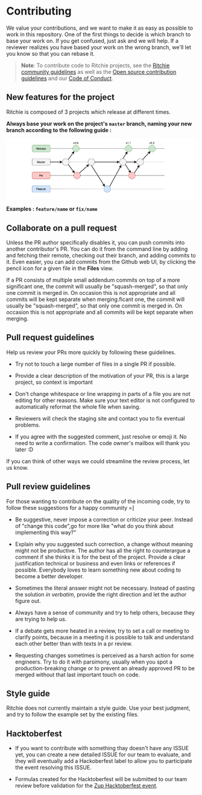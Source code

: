 <!-- Contributing from template
(https://github.com/docker/docker.github.io/blob/master/CONTRIBUTING.md) -->

# Contributing

We value your contributions, and we want to make it as easy
as possible to work in this repository. One of the first things to decide is
which branch to base your work on. If you get confused, just ask and we will
help. If a reviewer realizes you have based your work on the wrong branch, we'll
let you know so that you can rebase it.

>**Note**: To contribute code to Ritchie projects, see the
[Ritchie community guidelines](https://docs.ritchiecli.io/community)
>as well as the
[Open source contribution guidelines](https://opensource.guide/how-to-contribute/)
>and our
[Code of Conduct](https://github.com/ZupIT/ritchie-formulas/blob/master/CODE_OF_CONDUCT.md).

## New features for the project

Ritchie is composed of 3 projects which release at different times.

**Always base your work on the project's `master` branch, naming your new branch
according to the following guide :**

![Rit branchs](/docs/img/git-branchs.png)

**Examples : `feature/name` or `fix/name`**

## Collaborate on a pull request

Unless the PR author specifically disables it, you can push commits into another
contributor's PR. You can do it from the command line by adding and fetching
their remote, checking out their branch, and adding commits to it. Even easier,
you can add commits from the Github web UI, by clicking the pencil icon for a
given file in the **Files** view.

If a PR consists of multiple small addendum commits on top of a more significant
one, the commit will usually be "squash-merged", so that only one commit is
merged in. On occasion this is not appropriate and all commits will be kept
separate when merging.ficant one, the commit will usually be "squash-merged",
so that only one commit is merged in.
On occasion this is not appropriate and all commits will be kept separate
when merging.

## Pull request guidelines

Help us review your PRs more quickly by following these guidelines.

- Try not to touch a large number of files in a single PR if possible.

- Provide a clear description of the motivation of your PR, this is a large
  project, so context is important

- Don't change whitespace or line wrapping in parts of a file you are not
  editing for other reasons. Make sure your text editor is not configured to
  automatically reformat the whole file when saving.

- Reviewers will check the staging site and contact you to
fix eventual problems.

- If you agree with the suggested comment, just resolve or emoji it.
No need to write a confirmation.
The code owner's mailbox will thank you later :D

If you can think of other ways we could streamline the review process, let us
know.

## Pull review guidelines

For those wanting to contribute on the quality of the incoming code, try to
follow these suggestions for a happy community =]

- Be suggestive, never impose a correction or criticize your peer.
Instead of "change this code",go for more like
"what do you think about implementing this way?"

- Explain why you suggested such correction, a change without meaning might not
be productive. The author has all the right to counterargue a comment if she
thinks it is for the best of the project. Provide a clear justification
technical or business and even links or references if possible.
Everybody loves to learn something new about coding to become a better
developer.

- Sometimes the literal answer might not be necessary. Instead of pasting the
solution _in verbatim_, provide the right direction
and let the author figure out.

- Always have a sense of community and try to help others,
because they are trying to help us.

- If a debate gets more heated in a review,
try to set a call or meeting to clarify points, because in a meeting it is
possible to talk and understand each other better than with texts in a
pr review.

- Requesting changes sometimes is perceived as a harsh action
for some engineers. Try to do it with parsimony, usually when you spot a
production-breaking change or to prevent an already approved PR to be merged
without that last important touch on code.

## Style guide

Ritchie does not currently maintain a style guide. Use your best judgment, and
try to follow the example set by the existing files.

## Hacktoberfest

- If you want to contribute with something thay doesn't have any ISSUE yet, you can create a new detailed ISSUE for our team to evaluate, and they will eventually add a Hackoberfest label to allow you to participate the event resolving this ISSUE.

- Formulas created for the Hacktoberfest will be submitted to our team review before validation for the [Zup Hacktoberfest event](https://insights.zup.com.br/hacktoberfest/).
